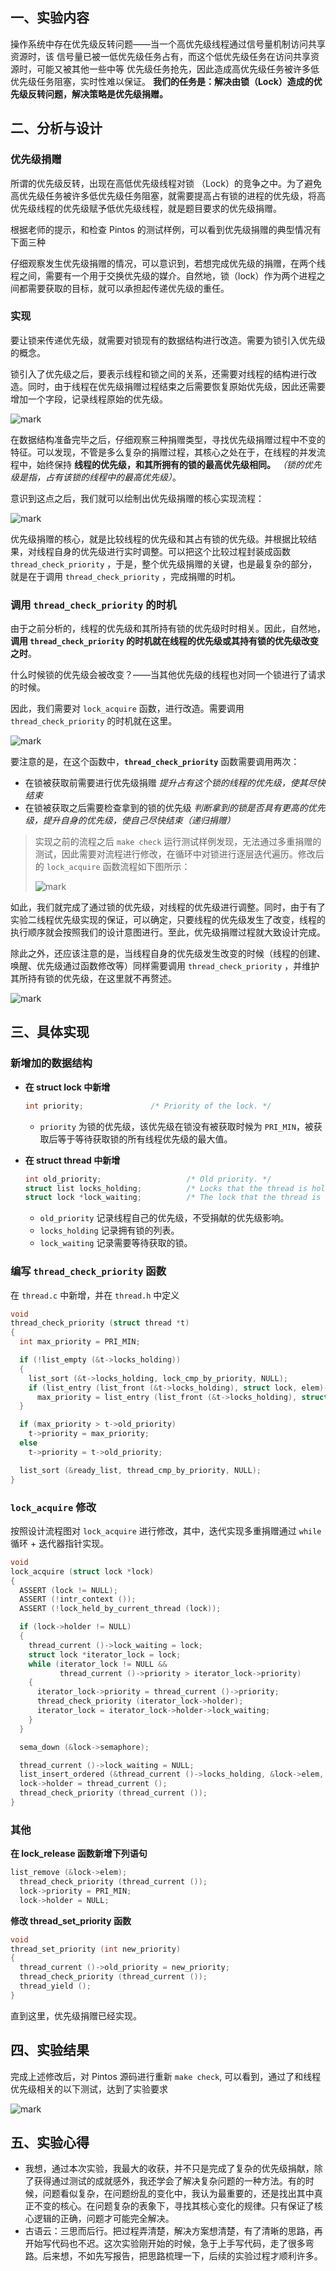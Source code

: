 ## 一、实验内容

操作系统中存在优先级反转问题——当一个高优先级线程通过信号量机制访问共享资源时，该
信号量已被一低优先级任务占有，而这个低优先级任务在访问共享资源时，可能又被其他一些中等
优先级任务抢先，因此造成高优先级任务被许多低优先级任务阻塞，实时性难以保证。
**我们的任务是：解决由锁（Lock）造成的优先级反转问题，解决策略是优先级捐赠。**

## 二、分析与设计

### 优先级捐赠

所谓的优先级反转，出现在高低优先级线程对锁 （Lock）的竞争之中。为了避免高优先级任务被许多低优先级任务阻塞，就需要提高占有锁的进程的优先级，将高优先级线程的优先级赋予低优先级线程，就是题目要求的优先级捐赠。

根据老师的提示，和检查 Pintos 的测试样例，可以看到优先级捐赠的典型情况有下面三种

仔细观察发生优先级捐赠的情况，可以意识到，若想完成优先级的捐赠，在两个线程之间，需要有一个用于交换优先级的媒介。自然地，锁（lock）作为两个进程之间都需要获取的目标，就可以承担起传递优先级的重任。

### 实现

要让锁来传递优先级，就需要对锁现有的数据结构进行改造。需要为锁引入优先级的概念。

锁引入了优先级之后，要表示线程和锁之间的关系，还需要对线程的结构进行改造。同时，由于线程在优先级捐赠过程结束之后需要恢复原始优先级，因此还需要增加一个字段，记录线程原始的优先级。

![mark](http://media.sumblog.cn/blog/20181216/wA5R4uchVPhx.png?imageslim)

在数据结构准备完毕之后，仔细观察三种捐赠类型，寻找优先级捐赠过程中不变的特征。可以发现，不管是多么复杂的捐赠过程，其核心之处在于，在线程的并发流程中，始终保持 **线程的优先级，和其所拥有的锁的最高优先级相同。** *（锁的优先级是指，占有该锁的线程中的最高优先级）*。

意识到这点之后，我们就可以绘制出优先级捐赠的核心实现流程：

![mark](http://media.sumblog.cn/blog/20181216/lv8uFEflknrV.png?imageMogr2/thumbnail/!80p)

优先级捐赠的核心，就是比较线程的优先级和其占有锁的优先级。并根据比较结果，对线程自身的优先级进行实时调整。可以把这个比较过程封装成函数 `thread_check_priority` ，于是，整个优先级捐赠的关键，也是最复杂的部分，就是在于调用 `thread_check_priority` ，完成捐赠的时机。

### 调用 `thread_check_priority` 的时机

由于之前分析的，线程的优先级和其所持有锁的优先级时时相关。因此，自然地，**调用 `thread_check_priority` 的时机就在线程的优先级或其持有锁的优先级改变之时**。

什么时候锁的优先级会被改变？——当其他优先级的线程也对同一个锁进行了请求的时候。

因此，我们需要对 `lock_acquire` 函数，进行改造。需要调用 `thread_check_priority` 的时机就在这里。

![mark](http://media.sumblog.cn/blog/20181216/npLIAgbGbjLA.png?imageMogr2/thumbnail/!80p)

要注意的是，在这个函数中，**`thread_check_priority`** 函数需要调用两次：

- 在锁被获取前需要进行优先级捐赠 *提升占有这个锁的线程的优先级，使其尽快结束*
- 在锁被获取之后需要检查拿到的锁的优先级 *判断拿到的锁是否具有更高的优先级，提升自身的优先级，使自己尽快结束（递归捐赠）*

> 实现之前的流程之后 `make check` 运行测试样例发现，无法通过多重捐赠的测试，因此需要对流程进行修改，在循环中对锁进行逐层迭代遍历。修改后的 `lock_acquire` 函数流程如下图所示：
>
> ![mark](http://media.sumblog.cn/blog/20181216/V6ECPDhPpPwz.png?imageslim)

如此，我们就完成了通过锁的优先级，对线程的优先级进行调整。同时，由于有了实验二线程优先级实现的保证，可以确定，只要线程的优先级发生了改变，线程的执行顺序就会按照我们的设计意图进行。至此，优先级捐赠过程就大致设计完成。

除此之外，还应该注意的是，当线程自身的优先级发生改变的时候（线程的创建、唤醒、优先级通过函数修改等）同样需要调用 `thread_check_priority` ，并维护其所持有锁的优先级，在这里就不再赘述。

![mark](http://media.sumblog.cn/blog/20181216/GdlNf6RY286s.png?imageslim)

## 三、具体实现

### 新增加的数据结构

- **在 struct lock 中新增**

  ```c++
  int priority;               /* Priority of the lock. */
  ```

  - `priority` 为锁的优先级，该优先级在锁没有被获取时候为 `PRI_MIN`，被获取后等于等待获取锁的所有线程优先级的最大值。

- **在 struct thread 中新增**

  ```c++
  int old_priority;                   /* Old priority. */
  struct list locks_holding;          /* Locks that the thread is holding. */
  struct lock *lock_waiting;          /* The lock that the thread is waiting for. */
  ```

  - `old_priority` 记录线程自己的优先级，不受捐献的优先级影响。
  - `locks_holding` 记录拥有锁的列表。
  - `lock_waiting` 记录需要等待获取的锁。

### 编写 `thread_check_priority` 函数

在 `thread.c` 中新增，并在 `thread.h` 中定义

```c++
void
thread_check_priority (struct thread *t)
{
  int max_priority = PRI_MIN;

  if (!list_empty (&t->locks_holding))
  {
    list_sort (&t->locks_holding, lock_cmp_by_priority, NULL);
    if (list_entry (list_front (&t->locks_holding), struct lock, elem)->priority > max_priority)
      max_priority = list_entry (list_front (&t->locks_holding), struct lock, elem)->priority;
  }

  if (max_priority > t->old_priority)
    t->priority = max_priority;
  else
    t->priority = t->old_priority;

  list_sort (&ready_list, thread_cmp_by_priority, NULL);
}
```

### `lock_acquire` 修改

按照设计流程图对 `lock_acquire` 进行修改，其中，迭代实现多重捐赠通过 `while` 循环 + 迭代器指针实现。

```c++
void
lock_acquire (struct lock *lock)
{
  ASSERT (lock != NULL);
  ASSERT (!intr_context ());
  ASSERT (!lock_held_by_current_thread (lock));

  if (lock->holder != NULL)
  {
    thread_current ()->lock_waiting = lock;
    struct lock *iterator_lock = lock;
    while (iterator_lock != NULL &&
           thread_current ()->priority > iterator_lock->priority)
    {
      iterator_lock->priority = thread_current ()->priority;
      thread_check_priority (iterator_lock->holder);
      iterator_lock = iterator_lock->holder->lock_waiting;
    }
  }

  sema_down (&lock->semaphore);

  thread_current ()->lock_waiting = NULL;
  list_insert_ordered (&thread_current ()->locks_holding, &lock->elem, lock_cmp_by_priority, NULL);
  lock->holder = thread_current ();
  thread_check_priority (thread_current ());
}
```

### 其他

**在 lock_release 函数新增下列语句**

```c++
list_remove (&lock->elem);
  thread_check_priority (thread_current ());
  lock->priority = PRI_MIN;
  lock->holder = NULL;
```

**修改 thread_set_priority 函数**

```c++
void
thread_set_priority (int new_priority)
{
  thread_current ()->old_priority = new_priority;
  thread_check_priority (thread_current ());
  thread_yield ();
}
```

直到这里，优先级捐赠已经实现。

## 四、实验结果


完成上述修改后，对 Pintos 源码进行重新 `make check`, 可以看到，通过了和线程优先级相关的以下测试，达到了实验要求

![mark](http://media.sumblog.cn/blog/20181204/FaABVS9iGiqb.png?imageslim)

## 五、实验心得

- 我想，通过本次实验，我最大的收获，并不只是完成了复杂的优先级捐献，除了获得通过测试的成就感外，我还学会了解决复杂问题的一种方法。有的时候，问题看似复杂，在问题纷乱的变化中，我认为最重要的，还是找出其中真正不变的核心。在问题复杂的表象下，寻找其核心变化的规律。只有保证了核心逻辑的正确，问题才可能完全解决。
- 古语云：三思而后行。把过程弄清楚，解决方案想清楚，有了清晰的思路，再开始写代码也不迟。这次实验刚开始的时候，急于上手写代码，走了很多弯路。后来想，不如先写报告，把思路梳理一下，后续的实验过程才顺利许多。

